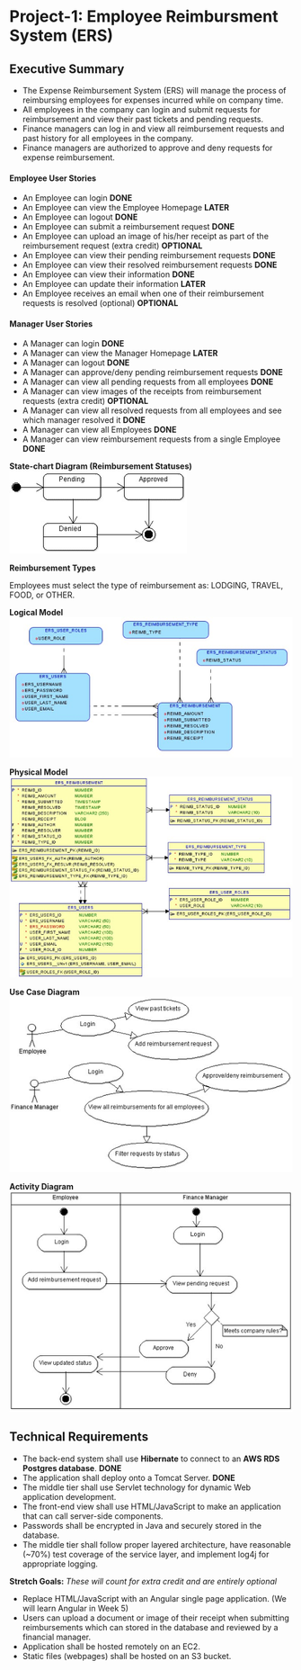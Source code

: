 # Project-1: Employee Reimbursment System (ERS)

## Executive Summary
* The Expense Reimbursement System (ERS) will manage the process of reimbursing employees for expenses incurred while on company time. 
* All employees in the company can login and submit requests for reimbursement and view their past tickets and pending requests. 
* Finance managers can log in and view all reimbursement requests and past history for all employees in the company. 
* Finance managers are authorized to approve and deny requests for expense reimbursement.

#### Employee User Stories 
- An Employee can login **DONE**
- An Employee can view the Employee Homepage **LATER**
- An Employee can logout **DONE**
- An Employee can submit a reimbursement request **DONE**
- An Employee can upload an image of his/her receipt as part of the reimbursement request (extra credit) **OPTIONAL**
- An Employee can view their pending reimbursement requests **DONE**
- An Employee can view their resolved reimbursement requests **DONE**
- An Employee can view their information **DONE**
- An Employee can update their information **LATER**
- An Employee receives an email when one of their reimbursement requests is resolved (optional) **OPTIONAL**

#### Manager User Stories
- A Manager can login **DONE**
- A Manager can view the Manager Homepage **LATER**
- A Manager can logout **DONE**
- A Manager can approve/deny pending reimbursement requests **DONE**
- A Manager can view all pending requests from all employees **DONE**
- A Manager can view images of the receipts from reimbursement requests (extra credit) **OPTIONAL**
- A Manager can view all resolved requests from all employees and see which manager resolved it **DONE**
- A Manager can view all Employees **DONE**
- A Manager can view reimbursement requests from a single Employee **DONE**


**State-chart Diagram (Reimbursement Statuses)** 
![](./imgs/state-chart.jpg)

**Reimbursement Types**

Employees must select the type of reimbursement as: LODGING, TRAVEL, FOOD, or OTHER.

**Logical Model**
![](./imgs/logical.jpg)

**Physical Model**
![](./imgs/physical.jpg)

**Use Case Diagram**
![](./imgs/use-case.jpg)

**Activity Diagram**
![](./imgs/activity.jpg)

## Technical Requirements

* The back-end system shall use **Hibernate** to connect to an **AWS RDS Postgres database**. **DONE**
* The application shall deploy onto a Tomcat Server. **DONE**
* The middle tier shall use Servlet technology for dynamic Web application development. 
* The front-end view shall use HTML/JavaScript to make an application that can call server-side components. 
* Passwords shall be encrypted in Java and securely stored in the database. 
* The middle tier shall follow proper layered architecture, have reasonable (~70%) test coverage of the service layer, and implement log4j for appropriate logging. 

**Stretch Goals:** *These will count for extra credit and are entirely optional*
* Replace HTML/JavaScript with an Angular single page application. (We will learn Angular in Week 5)
* Users can upload a document or image of their receipt when submitting reimbursements which can stored in the database and reviewed by a financial manager.
* Application shall be hosted remotely on an EC2.
* Static files (webpages) shall be hosted on an S3 bucket. 

